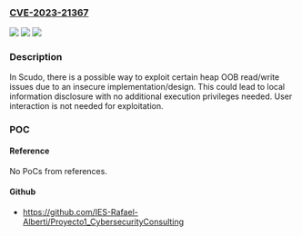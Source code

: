 ### [CVE-2023-21367](https://cve.mitre.org/cgi-bin/cvename.cgi?name=CVE-2023-21367)
![](https://img.shields.io/static/v1?label=Product&message=Android&color=blue)
![](https://img.shields.io/static/v1?label=Version&message=%3D%2014%20&color=brighgreen)
![](https://img.shields.io/static/v1?label=Vulnerability&message=Information%20disclosure&color=brighgreen)

### Description

In Scudo, there is a possible way to exploit certain heap OOB read/write issues due to an insecure implementation/design. This could lead to local information disclosure with no additional execution privileges needed. User interaction is not needed for exploitation.

### POC

#### Reference
No PoCs from references.

#### Github
- https://github.com/IES-Rafael-Alberti/Proyecto1_CybersecurityConsulting

